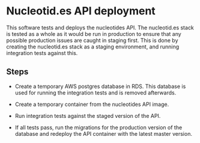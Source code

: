 # Nucleotid.es API deployment

This software tests and deploys the nucleotides API. The nucleotid.es stack is
tested as a whole as it would be run in production to ensure that any possible
production issues are caught in staging first. This is done by creating the
nucleotid.es stack as a staging environment, and running integration tests
against this.

## Steps

  * Create a temporary AWS postgres database in RDS. This database is used for
    running the integration tests and is removed afterwards.

  * Create a temporary container from the nucleotides API image.

  * Run integration tests against the staged version of the API.

  * If all tests pass, run the migrations for the production version of the
    database and redeploy the API container with the latest master version.
